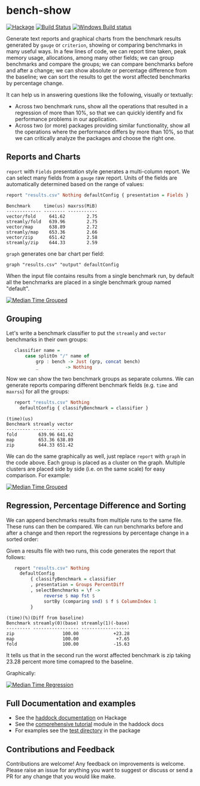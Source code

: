 # bench-show

[![Hackage](https://img.shields.io/hackage/v/bench-show.svg?style=flat)](https://hackage.haskell.org/package/bench-show)
[![Build Status](https://travis-ci.org/composewell/bench-show.svg?branch=master)](https://travis-ci.org/composewell/bench-show)
[![Windows Build status](https://ci.appveyor.com/api/projects/status/5u19xvm7sn7salrh?svg=true)](https://ci.appveyor.com/project/harendra-kumar/bench-show)

Generate text reports and graphical charts from the benchmark results
generated by `gauge` or `criterion`, showing or comparing benchmarks in
many useful ways. In a few lines of code, we can report time taken, peak
memory usage, allocations, among many other fields; we can group benchmarks
and compare the groups; we can compare benchmarks before and after a change;
we can show absolute or percentage difference from the baseline; we can sort
the results to get the worst affected benchmarks by percentage change.

It can help us in answering questions like the following, visually or
textually:

* Across two benchmark runs, show all the operations that resulted in a
  regression of more than 10%, so that we can quickly identify and fix
  performance problems in our application.
* Across two (or more) packages providing similar functionality, show all the
  operations where the performance differs by more than 10%, so that we can
  critically analyze the packages and choose the right one.

## Reports and Charts

`report` with `Fields` presentation style generates a multi-column report.  We
can select many fields from a `gauge` raw report.  Units of the fields are
automatically determined based on the range of values:

```haskell
report "results.csv" Nothing defaultConfig { presentation = Fields }
```

```
Benchmark     time(us) maxrss(MiB)
------------- -------- -----------
vector/fold     641.62        2.75
streamly/fold   639.96        2.75
vector/map      638.89        2.72
streamly/map    653.36        2.66
vector/zip      651.42        2.58
streamly/zip    644.33        2.59
```

`graph` generates one bar chart per field:

``
graph "results.csv" "output" defaultConfig
``

When the input file contains results from a single benchmark run, by default
all the benchmarks are placed in a single benchmark group named "default".

[![Median Time Grouped](https://github.com/composewell/bench-show/blob/master/docs/full-median-time.svg)](https://github.com/composewell/bench-show/blob/master/docs/full-median-time.svg)

## Grouping

Let's write a benchmark classifier to put the `streamly` and `vector`
benchmarks in their own groups:

```haskell
   classifier name =
       case splitOn "/" name of
           grp : bench -> Just (grp, concat bench)
           _          -> Nothing
```

Now we can show the two benchmark groups as separate columns. We can
generate reports comparing different benchmark fields (e.g. `time` and
`maxrss`) for all the groups:

```haskell
   report "results.csv" Nothing
     defaultConfig { classifyBenchmark = classifier }
```

```
(time)(us)
Benchmark streamly vector
--------- -------- ------
fold        639.96 641.62
map         653.36 638.89
zip         644.33 651.42
```

We can do the same graphically as well, just replace `report` with `graph`
in the code above.  Each group is placed as a cluster on the graph. Multiple
clusters are placed side by side (i.e. on the same scale) for easy
comparison. For example:

[![Median Time Grouped](https://github.com/composewell/bench-show/blob/master/docs/grouped-median-time.svg)](https://github.com/composewell/bench-show/blob/master/docs/grouped-median-time.svg)

## Regression, Percentage Difference and Sorting

We can append benchmarks results from multiple runs to the same file. These
runs can then be compared. We can run benchmarks before and after a change
and then report the regressions by percentage change in a sorted order:

Given a results file with two runs, this code generates the report that
follows:

```haskell
   report "results.csv" Nothing
     defaultConfig
         { classifyBenchmark = classifier
         , presentation = Groups PercentDiff
         , selectBenchmarks = \f ->
              reverse $ map fst $
              sortBy (comparing snd) $ f $ ColumnIndex 1
         }
```

```
(time)(%)(Diff from baseline)
Benchmark streamly(0)(base) streamly(1)(-base)
--------- ----------------- ------------------
zip                  100.00             +23.28
map                  100.00              +7.65
fold                 100.00             -15.63
```

It tells us that in the second run the worst affected benchmark is zip
taking 23.28 percent more time comapred to the baseline.

Graphically:

[![Median Time Regression](https://github.com/composewell/bench-show/blob/master/docs/regression-percent-descending-median-time.svg)](https://github.com/composewell/bench-show/blob/master/docs/regression-percent-descending-median-time.svg)

## Full Documentation and examples

* See the [haddock documentation](http://hackage.haskell.org/package/bench-show) on Hackage
* See the [comprehensive tutorial](http://hackage.haskell.org/package/bench-show) module in the haddock docs
* For examples see the [test directory](https://github.com/composewell/bench-show/tree/master/test) in the package

## Contributions and Feedback

Contributions are welcome! Any feedback on improvements is welcome. Please
raise an issue for anything you want to suggest or discuss or send a PR for any
change that you would like make.
